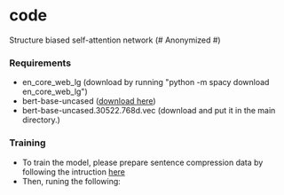 # code
Structure biased self-attention network (# Anonymized #)
### Requirements
- en_core_web_lg (download by running "python -m spacy download en_core_web_lg") 
- bert-base-uncased ([download here](https://github.com/google-research/bert))
- bert-base-uncased.30522.768d.vec (download and put it in the main directory.)

### Training
- To train the model, please prepare sentence compression data by following the intruction [here](https://github.com/code4sc19/data)
- Then, runing the following:

